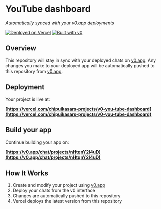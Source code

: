 # YouTube dashboard

*Automatically synced with your [v0.app](https://v0.app) deployments*

[![Deployed on Vercel](https://img.shields.io/badge/Deployed%20on-Vercel-black?style=for-the-badge&logo=vercel)](https://vercel.com/chipuikasars-projects/v0-you-tube-dashboard)
[![Built with v0](https://img.shields.io/badge/Built%20with-v0.app-black?style=for-the-badge)](https://v0.app/chat/projects/nHtqnY2I4uD)

## Overview

This repository will stay in sync with your deployed chats on [v0.app](https://v0.app).
Any changes you make to your deployed app will be automatically pushed to this repository from [v0.app](https://v0.app).

## Deployment

Your project is live at:

**[https://vercel.com/chipuikasars-projects/v0-you-tube-dashboard](https://vercel.com/chipuikasars-projects/v0-you-tube-dashboard)**

## Build your app

Continue building your app on:

**[https://v0.app/chat/projects/nHtqnY2I4uD](https://v0.app/chat/projects/nHtqnY2I4uD)**

## How It Works

1. Create and modify your project using [v0.app](https://v0.app)
2. Deploy your chats from the v0 interface
3. Changes are automatically pushed to this repository
4. Vercel deploys the latest version from this repository